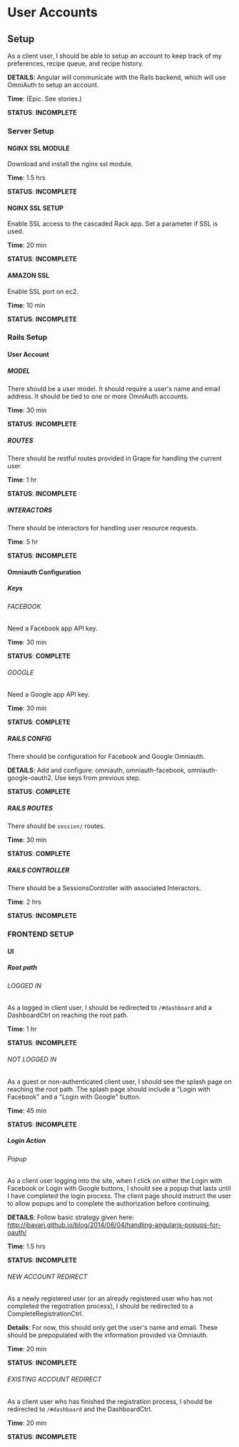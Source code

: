 # User Accounts

## Setup

As a client user, I should be able to setup an account to keep track of my preferences, recipe queue, and recipe history.

**DETAILS**: Angular will communicate with the Rails backend, which will use OmniAuth to setup an account.

**Time**: (Epic.  See stories.)

**STATUS**: **INCOMPLETE**

### Server Setup

#### NGINX SSL MODULE

Download and install the nginx ssl module.

**Time**: 1.5 hrs

**STATUS**: **INCOMPLETE**

#### NGINX SSL SETUP

Enable SSL access to the cascaded Rack app.  Set a parameter if SSL is used.

**Time**: 20 min

**STATUS**: **INCOMPLETE**

#### AMAZON SSL

Enable SSL port on ec2.

**Time**: 10 min

**STATUS**: **INCOMPLETE**

### Rails Setup

#### User Account

##### MODEL

There should be a user model. It should require a user's name and email address.  It should be tied to one or more OmniAuth accounts.

**Time**: 30 min

**STATUS**: **INCOMPLETE**

##### ROUTES

There should be restful routes provided in Grape for handling the current user.

**Time**: 1 hr

**STATUS**: **INCOMPLETE**

##### INTERACTORS

There should be interactors for handling user resource requests.

**Time**: 5 hr

**STATUS**: **INCOMPLETE**

#### Omniauth Configuration

##### Keys

###### FACEBOOK

Need a Facebook app API key.

**Time**: 30 min

**STATUS**: **COMPLETE**

###### GOOGLE

Need a Google app API key.

**Time**: 30 min

**STATUS**: **COMPLETE**

##### RAILS CONFIG

There should be configuration for Facebook and Google Omniauth.

**DETAILS**: Add and configure: omniauth, omniauth-facebook, omniauth-google-oauth2. Use keys from previous step.

**STATUS**: **COMPLETE**

##### RAILS ROUTES

There should be `session/` routes.

**Time**: 30 min

**STATUS**: **COMPLETE**

##### RAILS CONTROLLER

There should be a SessionsController with associated Interactors.

**Time**: 2 hrs

**STATUS**: **INCOMPLETE**

### FRONTEND SETUP

#### UI

##### Root path

###### LOGGED IN

As a logged in client user, I should be redirected to `/#dashboard` and a DashboardCtrl on reaching the root path.

**Time**: 1 hr

**STATUS**: **INCOMPLETE**

###### NOT LOGGED IN

As a guest or non-authenticated client user, I should see the splash page on reaching the root path. The splash page should include a "Login with Facebook" and a "Login with Google" button.

**Time**: 45 min

**STATUS**: **INCOMPLETE**

##### Login Action

###### Popup

As a client user logging into the site, when I click on either the Login with Facebook or Login with Google buttons, I should see a popup that lasts until I have completed the login process.  The client page should instruct the user to allow popups and to complete the authorization before continuing.

**DETAILS**: Follow basic strategy given here: http://jbavari.github.io/blog/2014/06/04/handling-angularjs-popups-for-oauth/

**Time**: 1.5 hrs

**STATUS**: **INCOMPLETE**

###### NEW ACCOUNT REDIRECT

As a newly registered user (or an already registered user who has not completed the registration process), I should be redirected to a CompleteRegistrationCtrl.

**Details**: For now, this should only get the user's name and email. These should be prepopulated with the information provided via Omniauth.

**Time**: 20 min

**STATUS**: **INCOMPLETE**

###### EXISTING ACCOUNT REDIRECT

As a client user who has finished the registration process, I should be redirected to `/#dashboard` and the DashboardCtrl.

**Time**: 20 min

**STATUS**: **INCOMPLETE**
